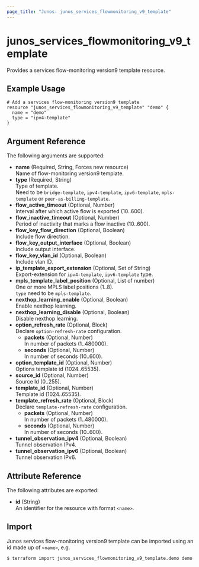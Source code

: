 ```yaml
---
page_title: "Junos: junos_services_flowmonitoring_v9_template"
---
```


# junos_services_flowmonitoring_v9_template

Provides a services flow-monitoring version9 template resource.

## Example Usage

```hcl
# Add a services flow-monitoring version9 template
resource "junos_services_flowmonitoring_v9_template" "demo" {
  name = "demo"
  type = "ipv4-template"
}
```

## Argument Reference

The following arguments are supported:

- **name** (Required, String, Forces new resource)  
  Name of flow-monitoring version9 template.
- **type** (Required, String)  
  Type of template.  
  Need to be `bridge-template`, `ipv4-template`, `ipv6-template`, `mpls-template` or `peer-as-billing-template`.
- **flow_active_timeout** (Optional, Number)  
  Interval after which active flow is exported (10..600).
- **flow_inactive_timeout** (Optional, Number)  
  Period of inactivity that marks a flow inactive (10..600).
- **flow_key_flow_direction** (Optional, Boolean)  
  Include flow direction.
- **flow_key_output_interface** (Optional, Boolean)  
  Include output interface.
- **flow_key_vlan_id** (Optional, Boolean)  
  Include vlan ID.
- **ip_template_export_extension** (Optional, Set of String)  
  Export-extension for `ipv4-template`, `ipv6-template` type.
- **mpls_template_label_position** (Optional, List of number)  
  One or more MPLS label positions (1..8).  
  `type` need to be `mpls-template`.
- **nexthop_learning_enable** (Optional, Boolean)  
  Enable nexthop learning.
- **nexthop_learning_disable** (Optional, Boolean)  
  Disable nexthop learning.
- **option_refresh_rate** (Optional, Block)  
  Declare `option-refresh-rate` configuration.
  - **packets** (Optional, Number)  
    In number of packets (1..480000).
  - **seconds** (Optional, Number)  
    In number of seconds (10..600).
- **option_template_id** (Optional, Number)  
  Options template id (1024..65535).
- **source_id** (Optional, Number)  
  Source Id (0..255).
- **template_id** (Optional, Number)  
  Template id (1024..65535).
- **template_refresh_rate** (Optional, Block)  
  Declare `template-refresh-rate` configuration.
  - **packets** (Optional, Number)  
    In number of packets (1..480000).
  - **seconds** (Optional, Number)  
    In number of seconds (10..600).
- **tunnel_observation_ipv4** (Optional, Boolean)  
  Tunnel observation IPv4.
- **tunnel_observation_ipv6** (Optional, Boolean)  
  Tunnel observation IPv6.

## Attribute Reference

The following attributes are exported:

- **id** (String)  
  An identifier for the resource with format `<name>`.

## Import

Junos services flow-monitoring version9 template can be imported using an id made up of
`<name>`, e.g.

```shell
$ terraform import junos_services_flowmonitoring_v9_template.demo demo
```
